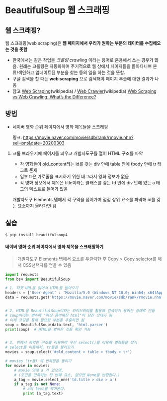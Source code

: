 # BeautifulSoup 웹 스크래핑



## 웹 스크래핑?

웹 스크래핑(web scraping)은 **웹 페이지에서 우리가 원하는 부분의 데이터를 수집해오는 것을 뜻함**

- 한국에서는 같은 작업을 *크롤링 crawling* 이라는 용어로 혼용해서 쓰는 경우가 많음. 원래는 크롤링은 자동화하여 주기적으로 웹 상에서 페이지들을 돌아다니며 분류/색인하고 업데이트된 부분을 찾는 등의 일을 하는 것을 뜻함.
- 구글 검색을 할 때는 **web scraping** 으로 검색해야 페이지 추출에 대한 결과가 나옴
- 참고 [Web Scraping](https://en.wikipedia.org/wiki/Web_scraping)(wikipedia) / [Web Crawler](https://en.wikipedia.org/wiki/Web_crawler)(wikipedia) [Web Scraping vs Web Crawling: What’s the Difference?](https://dzone.com/articles/web-scraping-vs-web-crawling-whats-the-difference)





## 방법

- 네이버 영화 순위 페이지에서 영화 제목들을 스크래핑

  링크: https://movie.naver.com/movie/sdb/rank/rmovie.nhn?sel=pnt&date=20200303

1. 크롬 브라우저에 페이지를 띄우고 개발자도구를 열어 HTML 구조를 파악

   - 각 영화들이 old_content라는 id를 갖는 div 안에 table 안에 tbody 안에 tr 태그로 존재
   - 일부 tr은 가로줄을 표시하기 위한 태그라서 영화 정보가 없음
   - 각 영화 정보에서 제목은 title이라는 클래스를 갖는 td 안에 div 안에 있는 a 태그의 텍스트로 들어가 있음

   개발자도구 Elements 탭에서 각 구역을 접어가며 점점 상위 요소를 파악해 id를 갖는 요소까지 올라가면 됨



## 실습

```bash
$ pip install beautifulsoup4
```



#### 네이버 영화 순위 페이지에서 영화 제목을 스크래핑하기

> 개발자도구 Elements 탭에서 요소를 우클릭한 후 Copy > Copy selector를 해서 CSS선택자를 얻을 수 있음

```python
import requests
from bs4 import BeautifulSoup

# 1. 타겟 URL을 읽어서 HTML를 받아오기
headers = {'User-Agent' : 'Mozilla/5.0 (Windows NT 10.0; Win64; x64)AppleWebKit/537.36 (KHTML, like Gecko) Chrome/73.0.3683.86 Safari/537.36'}
data = requests.get('https://movie.naver.com/movie/sdb/rank/rmovie.nhn?sel=pnt&date=20200303',headers=headers)


# 2. HTML을 BeautifulSoup이라는 라이브러리를 활용해 검색하기 용이한 상태로 만듦
# soup이라는 변수에 "파싱 용이해진 html"이 담긴 상태가 됨
# 이제 코딩을 통해 필요한 부분을 추출하면 됨
soup = BeautifulSoup(data.text, 'html.parser')
print(soup)  # HTML을 받아온 것을 확인 가능


# 3. 위에서 파악한 구조를 이용하여 우선 select()를 이용해 영화들을 찾기
# select를 이용해서, tr들을 불러오기
movies = soup.select('#old_content > table > tbody > tr')

# movies (tr들) 의 반복문을 돌리기
for movie in movies:
    # movie 안에 a 가 있으면,
    # (조건을 만족하는 첫 번째 요소, 없으면 None을 반환한다.)
    a_tag = movie.select_one('td.title > div > a') 
    if a_tag is not None:
        # a의 text를 찍어본다.
        print (a_tag.text)
```

